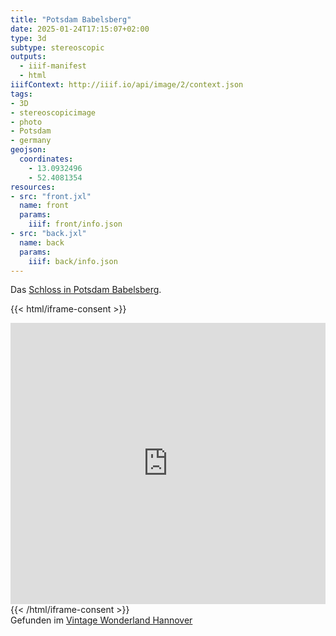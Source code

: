 ```yaml
---
title: "Potsdam Babelsberg"
date: 2025-01-24T17:15:07+02:00
type: 3d
subtype: stereoscopic
outputs:
  - iiif-manifest
  - html
iiifContext: http://iiif.io/api/image/2/context.json
tags:
- 3D
- stereoscopicimage
- photo
- Potsdam
- germany
geojson:
  coordinates:
    - 13.0932496
    - 52.4081354
resources:
- src: "front.jxl"
  name: front
  params:
    iiif: front/info.json
- src: "back.jxl"
  name: back
  params:
    iiif: back/info.json
---
```


Das [Schloss in Potsdam Babelsberg](https://de.wikipedia.org/wiki/Schloss_Babelsberg).

<!--more-->

{{< html/iframe-consent >}}
<iframe src="https://www.google.de/maps/@52.4081354,13.0932496,3a,75y,139.09h,100.87t/data=!3m8!1e1!3m6!1sAF1QipP0EJj1p68IrXbd5QvCMAsOKdyQS3HUoGFXCGUt!2e10!3e11!6shttps:%2F%2Flh5.googleusercontent.com%2Fp%2FAF1QipP0EJj1p68IrXbd5QvCMAsOKdyQS3HUoGFXCGUt%3Dw203-h100-k-no-pi-0-ya263.0271-ro0-fo100!7i8192!8i4096?entry=ttu" width="100%" height="450" style="border:0;" allowfullscreen="" loading="lazy"></iframe>
{{< /html/iframe-consent >}}

<div class="source">Gefunden im <a href="https://www.facebook.com/vintagebythesea">Vintage Wonderland Hannover</a></div>
